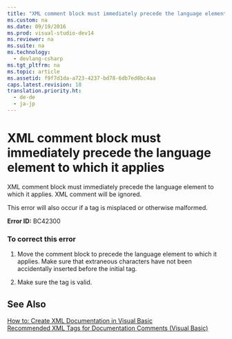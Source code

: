 ```yaml
---
title: "XML comment block must immediately precede the language element to which it applies"
ms.custom: na
ms.date: 09/19/2016
ms.prod: visual-studio-dev14
ms.reviewer: na
ms.suite: na
ms.technology: 
  - devlang-csharp
ms.tgt_pltfrm: na
ms.topic: article
ms.assetid: f9f7d1da-a723-4237-bd78-6db7ed8bc4aa
caps.latest.revision: 18
translation.priority.ht: 
  - de-de
  - ja-jp
---
```

# XML comment block must immediately precede the language element to which it applies
XML comment block must immediately precede the language element to which it applies. XML comment will be ignored.  
  
 This error will also occur if a tag is misplaced or otherwise malformed.  
  
 **Error ID:** BC42300  
  
### To correct this error  
  
1.  Move the comment block to precede the language element to which it applies. Make sure that extraneous characters have not been accidentally inserted before the initial tag.  
  
2.  Make sure the tag is valid.  
  
## See Also  
 [How to: Create XML Documentation in Visual Basic](../vs140/How-to--Create-XML-Documentation-in-Visual-Basic.md)   
 [Recommended XML Tags for Documentation Comments (Visual Basic)](../vs140/Recommended-XML-Tags-for-Documentation-Comments--Visual-Basic-.md)